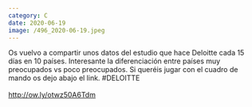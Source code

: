 ```yaml
--- 
category: C 
date: 2020-06-19 
image: /496_2020-06-19.jpeg 
--- 
```


Os vuelvo a compartir unos datos del estudio que hace Deloitte cada 15 días en 10 países. Interesante la diferenciación entre países muy preocupados vs poco preocupados. Si queréis jugar con el cuadro de mando os dejo abajo el link. #DELOITTE<br><br>http://ow.ly/otwz50A6Tdm